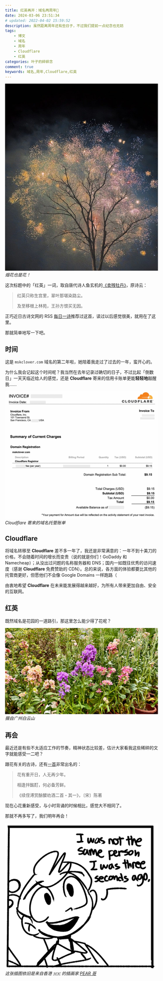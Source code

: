 ```yaml
---
title: 红英再开：域名两周年🎉
date: 2024-03-06 23:51:34
# updated: 2022-04-02 15:59:52
description: 虽然距离周年还有些日子，不过我们提前一点纪念也无妨
tags: 
    - 博文
    - 域名
    - 周年
    - Cloudflare
    - 红英
categories: 叶子的碎碎念
comment: true
keywords: 域名,周年,Cloudflare,红英
---
```


![cover](/images/domains-second-year/cover.jpg)_烟花也是花！_

这次标题中的「红英」一词，取自唐代诗人鱼玄机的[《卖残牡丹》](https://so.gushiwen.cn/shiwenv_2e1417afcdde.aspx/)，原诗云：

> 红英只称生宫里，翠叶那堪染路尘。
>
> 及至移根上林苑，王孙方恨买无因。

正巧近日古诗文网的 RSS [每日一诗](https://rsshub.app/gushiwen/recommend/zhushang/)推荐过这首，读过以后感觉很美，就用在了这里。

那就简单地写一下吧。

<!-- more -->

## 时间

这是 `mskclover.com` 域名的第二年啦，她陪着我走过了过去的一年，蛮开心的。

为什么我会记起这个时间呢？我当然在去年记录过确切的日子，不过比起「倒数日」一天天临近给人的感觉，还是 **Cloudflare** 寄来的信用卡账单更能**轻轻地**敲醒我……

![cover](/images/domains-second-year/bill.jpg)_Cloudflare 寄来的域名托管账单_

## Cloudflare

将域名转移至 **Cloudflare** 差不多一年了，我还是非常满意的：一年不到十美刀的价格，不会随着时间的增长而变贵（说的就是你们！GoDaddy 和 Namecheap）；从没出过问题的名称服务器和 DNS；国内一如既往优秀的访问速度（感谢 **Cloudflare** 免费赞助的 CDN）。总的来说，各方面的体验都要比其他的托管商更好，但愿他们不会像 Google Domains 一样跑路（

由衷地希望 **Cloudflare** 在未来能发展得越来越好，为所有人带来更加自由、安全的互联网。

## 红英

既然域名是花园的一道路引，那这里怎么能少得了花呢？

![flowers](/images/domains-second-year/flowers.jpg)_摄自广州白云山_

## 再会

最近还是有些不太适应工作的节奏，精神状态比较差，估计大家看我这些稀碎的文字就能感受一二吧？

跟花有关的古诗，还有[一首](https://so.gushiwen.cn/shiwenv_237b51b6140f.aspx/)非常出名的：

> 花有重开日，人无再少年。
>
> 相逢拌酩酊，何必备芳鲜。
>
> 《续侄溥赏酴醾劝酒二首・其一》，〔宋〕陈著

现在心花重新感受，与小时背诵的时候相比，感觉大不相同了。

那就不再多写了，我们明年再会！

![i-was](/images/domains-second-year/i-was.jpg)_这张插图依旧是来自香港 🇭🇰 的插画家 [PEAR 哥](https://twitter.com/peargor/)_




